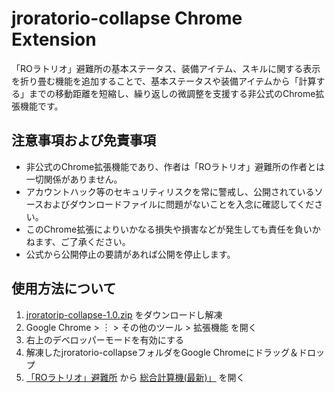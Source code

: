 # jroratorio-collapse Chrome Extension

「ROラトリオ」避難所の基本ステータス、装備アイテム、スキルに関する表示を折り畳む機能を追加することで、基本ステータスや装備アイテムから「計算する」までの移動距離を短縮し、繰り返しの微調整を支援する非公式のChrome拡張機能です。

## 注意事項および免責事項

- 非公式のChrome拡張機能であり、作者は「ROラトリオ」避難所の作者とは一切関係がありません。
- アカウントハック等のセキュリティリスクを常に警戒し、公開されているソースおよびダウンロードファイルに問題がないことを入念に確認してください。
- このChrome拡張によりいかなる損失や損害などが発生しても責任を負いかねます、ご了承ください。
- 公式から公開停止の要請があれば公開を停止します。

## 使用方法について

1. [jroratorip-collapse-1.0.zip](https://github.com/full-deviation/rochrome/raw/master/dist/jroratorio-collapse-1.0.zip) をダウンロードし解凍
1. Google Chrome > ︙ > その他のツール > 拡張機能 を開く
1. 右上のデベロッパーモードを有効にする
1. 解凍したjroratorio-collapseフォルダをGoogle Chromeにドラッグ＆ドロップ
1. [「ROラトリオ」避難所](http://roratorio-hinanjo.net/roro/index.html) から [総合計算機(最新)」](http://roratorio-hinanjo.net/roro/m/calcx.html) を開く
